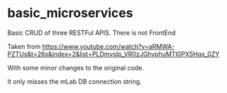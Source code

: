 # basic_microservices

Basic CRUD of  three RESTFul APIS. There is not FrontEnd

Taken from https://www.youtube.com/watch?v=aRMWA-PZTUs&t=26s&index=2&list=PLDmvslp_VR0zJGhvphuMTI0PX5Hqx_0ZY

With some minor changes to the original code.

It only misses the mLab DB connection string.
